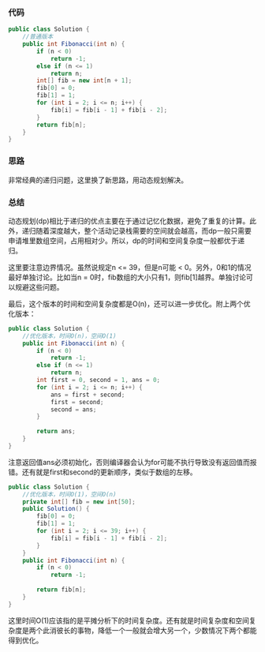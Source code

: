 ### 代码

``` java
public class Solution {
    //普通版本
    public int Fibonacci(int n) {
        if (n < 0)
            return -1;
        else if (n <= 1)
            return n;
        int[] fib = new int[n + 1];
        fib[0] = 0;
        fib[1] = 1;
        for (int i = 2; i <= n; i++) {
            fib[i] = fib[i - 1] + fib[i - 2];
        }
        return fib[n];
    }
}
```



### 思路

非常经典的递归问题，这里换了新思路，用动态规划解决。



### 总结

动态规划(dp)相比于递归的优点主要在于通过记忆化数据，避免了重复的计算。此外，递归随着深度越大，整个活动记录栈需要的空间就会越高，而dp一般只需要申请堆里数组空间，占用相对少。所以，dp的时间和空间复杂度一般都优于递归。

这里要注意边界情况。虽然说规定n <= 39，但是n可能 < 0。另外，0和1的情况最好单独讨论。比如当n = 0时，fib数组的大小只有1，则fib[1]越界。单独讨论可以规避这些问题。

最后，这个版本的时间和空间复杂度都是O(n)，还可以进一步优化。附上两个优化版本：

``` java
public class Solution {
    //优化版本，时间O(n)，空间O(1)
    public int Fibonacci(int n) {
        if (n < 0)
            return -1;
        else if (n <= 1)
            return n;
        int first = 0, second = 1, ans = 0;
        for (int i = 2; i <= n; i++) {
            ans = first + second;
            first = second;
            second = ans;
        }
        
        return ans;
    }
}
```

注意返回值ans必须初始化，否则编译器会认为for可能不执行导致没有返回值而报错。还有就是first和second的更新顺序，类似于数组的左移。

``` java
public class Solution {
    //优化版本，时间O(1)，空间O(n)
    private int[] fib = new int[50];
    public Solution() {
        fib[0] = 0;
        fib[1] = 1;
        for (int i = 2; i <= 39; i++) {
            fib[i] = fib[i - 1] + fib[i - 2];
        }
    }
    public int Fibonacci(int n) {
        if (n < 0)
            return -1;
        
        return fib[n];
    }
}
```

这里时间O(1)应该指的是平摊分析下的时间复杂度。还有就是时间复杂度和空间复杂度是两个此消彼长的事物，降低一个一般就会增大另一个，少数情况下两个都能得到优化。

